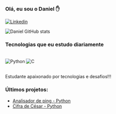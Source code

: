 ### Olá, eu sou o Daniel ✋
[![Linkedin](https://img.shields.io/badge/LinkedIn-0077B5?style=for-the-badge&logo=linkedin&logoColor=white)](https://www.linkedin.com/in/daniel-pereira-b67236217/)

![Daniel GitHub stats](https://github-readme-stats.vercel.app/api?username=Leinad4&show_icons=true&theme=tokyonight)

### Tecnologias que eu estudo diariamente

<div style="display: inline_block"><br/>
  <img align="center" alt="Python" src="https://img.shields.io/badge/Python-14354C?style=for-the-badge&logo=python&logoColor=red" />
  <img align="center" alt="C" src="https://img.shields.io/badge/C-00599C?style=for-the-badge&logo=c&logoColor=red" />
</div><br/>

Estudante apaixonado por tecnologias e desafios!!!

### Últimos projetos:
- [Analisador de ping - Python](https://github.com/Leinad4/Python-Desafios/tree/main/Analise_de_ping)<br/>
- [Cifra de César - Python](https://github.com/Leinad4/Python-Desafios/tree/main/Cifra_Cesar)







